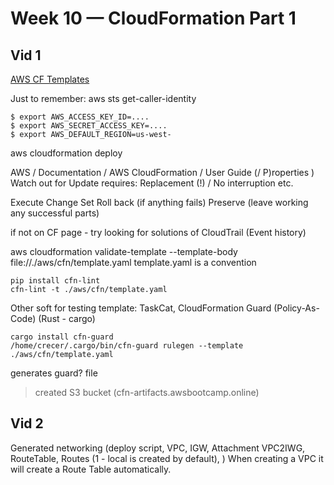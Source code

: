 # Week 10 — CloudFormation Part 1

## Vid 1
[AWS CF Templates](https://aws.amazon.com/cloudformation/resources/templates/)

Just to remember: aws sts get-caller-identity
```
$ export AWS_ACCESS_KEY_ID=....
$ export AWS_SECRET_ACCESS_KEY=....
$ export AWS_DEFAULT_REGION=us-west-
```

aws cloudformation deploy

AWS / Documentation / AWS CloudFormation / User Guide (/ P)roperties )
Watch out for Update requires: Replacement (!) / No interruption etc.

Execute Change Set
    Roll back (if anything fails)
    Preserve (leave working any successful parts)

if not on CF page - try looking for solutions of CloudTrail (Event history)

aws cloudformation validate-template --template-body file://./aws/cfn/template.yaml
template.yaml is a convention

```
pip install cfn-lint
cfn-lint -t ./aws/cfn/template.yaml
```

Other soft for testing template:
TaskCat, CloudFormation Guard (Policy-As-Code)
(Rust - cargo)
```
cargo install cfn-guard
/home/crecer/.cargo/bin/cfn-guard rulegen --template ./aws/cfn/template.yaml
```

generates guard? file

> created S3 bucket (cfn-artifacts.awsbootcamp.online)

## Vid 2
Generated networking (deploy script, VPC, IGW, Attachment VPC2IWG, RouteTable, Routes (1 - local is created by default), )
When creating a VPC it will create a Route Table automatically.